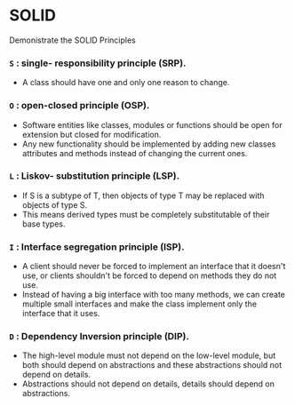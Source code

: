 # SOLID 
Demonistrate the SOLID Principles

### ` S ` : single- responsibility principle (SRP).
- A class should have one and only one reason to change.

### ` O ` : open-closed principle (OSP).
- Software entities like classes, modules or functions should be open for extension but closed for modification.
- Any new functionality should be implemented by adding new classes attributes and methods instead of changing the current ones.

### ` L ` : Liskov- substitution principle (LSP).
- If S is a subtype of T, then objects of type T may be replaced with objects of type S.
- This means derived types must be completely substitutable of their base types.

### ` I ` : Interface segregation principle (ISP).
- A client should never be forced to implement an interface that it doesn't use, or clients shouldn't be forced to depend on methods they do not use.
- Instead of having a big interface with too many methods, we can create multiple small interfaces and make the class implement only the interface that it uses.

### ` D ` : Dependency Inversion principle (DIP).
- The high-level module must not depend on the low-level module, but both should depend on abstractions and these abstractions should not depend on details. 
- Abstractions should not depend on details, details should depend on abstractions.

